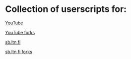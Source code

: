 # Collection of userscripts for:
[YouTube](yt#readme)

[YouTube forks](yt/forks#readme)

[sb.ltn.fi](sbltnfi#readme)

[sb.ltn.fi forks](sbltnfi/fork#readme) 
